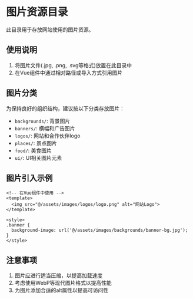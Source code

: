 # 图片资源目录

此目录用于存放网站使用的图片资源。

## 使用说明

1. 将图片文件(.jpg, .png, .svg等格式)放置在此目录中
2. 在Vue组件中通过相对路径或导入方式引用图片

## 图片分类

为保持良好的组织结构，建议按以下分类存放图片：

- `backgrounds/`: 背景图片
- `banners/`: 横幅和广告图片
- `logos/`: 网站和合作伙伴logo
- `places/`: 景点图片
- `food/`: 美食图片
- `ui/`: UI相关图片元素

## 图片引入示例

```vue
<!-- 在Vue组件中使用 -->
<template>
  <img src="@/assets/images/logos/logo.png" alt="网站Logo">
</template>

<style>
.banner {
  background-image: url('@/assets/images/backgrounds/banner-bg.jpg');
}
</style>
```

## 注意事项

1. 图片应进行适当压缩，以提高加载速度
2. 考虑使用WebP等现代图片格式以提高性能
3. 为图片添加合适的alt属性以提高可访问性